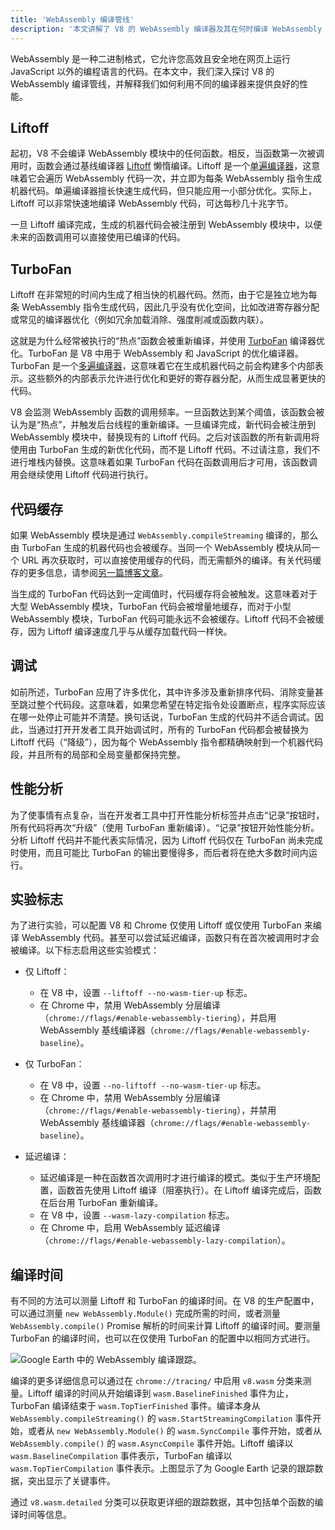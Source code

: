 ```yaml
---
title: 'WebAssembly 编译管线'
description: '本文讲解了 V8 的 WebAssembly 编译器及其在何时编译 WebAssembly 代码。'
---
```


WebAssembly 是一种二进制格式，它允许您高效且安全地在网页上运行 JavaScript 以外的编程语言的代码。在本文中，我们深入探讨 V8 的 WebAssembly 编译管线，并解释我们如何利用不同的编译器来提供良好的性能。

## Liftoff

起初，V8 不会编译 WebAssembly 模块中的任何函数。相反，当函数第一次被调用时，函数会通过基线编译器 [Liftoff](/blog/liftoff) 懒惰编译。Liftoff 是一个[单遍编译器](https://en.wikipedia.org/wiki/One-pass_compiler)，这意味着它会遍历 WebAssembly 代码一次，并立即为每条 WebAssembly 指令生成机器代码。单遍编译器擅长快速生成代码，但只能应用一小部分优化。实际上，Liftoff 可以非常快速地编译 WebAssembly 代码，可达每秒几十兆字节。

一旦 Liftoff 编译完成，生成的机器代码会被注册到 WebAssembly 模块中，以便未来的函数调用可以直接使用已编译的代码。

## TurboFan

Liftoff 在非常短的时间内生成了相当快的机器代码。然而，由于它是独立地为每条 WebAssembly 指令生成代码，因此几乎没有优化空间，比如改进寄存器分配或常见的编译器优化（例如冗余加载消除、强度削减或函数内联）。

这就是为什么经常被执行的“热点”函数会被重新编译，并使用 [TurboFan](/docs/turbofan) 编译器优化。TurboFan 是 V8 中用于 WebAssembly 和 JavaScript 的优化编译器。TurboFan 是一个[多遍编译器](https://en.wikipedia.org/wiki/Multi-pass_compiler)，这意味着它在生成机器代码之前会构建多个内部表示。这些额外的内部表示允许进行优化和更好的寄存器分配，从而生成显著更快的代码。

V8 会监测 WebAssembly 函数的调用频率。一旦函数达到某个阈值，该函数会被认为是“热点”，并触发后台线程的重新编译。一旦编译完成，新代码会被注册到 WebAssembly 模块中，替换现有的 Liftoff 代码。之后对该函数的所有新调用将使用由 TurboFan 生成的新优化代码，而不是 Liftoff 代码。不过请注意，我们不进行堆栈内替换。这意味着如果 TurboFan 代码在函数调用后才可用，该函数调用会继续使用 Liftoff 代码进行执行。

## 代码缓存

如果 WebAssembly 模块是通过 `WebAssembly.compileStreaming` 编译的，那么由 TurboFan 生成的机器代码也会被缓存。当同一个 WebAssembly 模块从同一个 URL 再次获取时，可以直接使用缓存的代码，而无需额外的编译。有关代码缓存的更多信息，请参阅[另一篇博客文章](/blog/wasm-code-caching)。

当生成的 TurboFan 代码达到一定阈值时，代码缓存将会被触发。这意味着对于大型 WebAssembly 模块，TurboFan 代码会被增量地缓存，而对于小型 WebAssembly 模块，TurboFan 代码可能永远不会被缓存。Liftoff 代码不会被缓存，因为 Liftoff 编译速度几乎与从缓存加载代码一样快。

## 调试

如前所述，TurboFan 应用了许多优化，其中许多涉及重新排序代码、消除变量甚至跳过整个代码段。这意味着，如果您希望在特定指令处设置断点，程序实际应该在哪一处停止可能并不清楚。换句话说，TurboFan 生成的代码并不适合调试。因此，当通过打开开发者工具开始调试时，所有的 TurboFan 代码都会被替换为 Liftoff 代码（“降级”），因为每个 WebAssembly 指令都精确映射到一个机器代码段，并且所有的局部和全局变量都保持完整。

## 性能分析

为了使事情有点复杂，当在开发者工具中打开性能分析标签并点击“记录”按钮时，所有代码将再次“升级”（使用 TurboFan 重新编译）。“记录”按钮开始性能分析。分析 Liftoff 代码并不能代表实际情况，因为 Liftoff 代码仅在 TurboFan 尚未完成时使用，而且可能比 TurboFan 的输出要慢得多，而后者将在绝大多数时间内运行。

## 实验标志

为了进行实验，可以配置 V8 和 Chrome 仅使用 Liftoff 或仅使用 TurboFan 来编译 WebAssembly 代码。甚至可以尝试延迟编译，函数只有在首次被调用时才会被编译。以下标志启用这些实验模式：

- 仅 Liftoff：
    - 在 V8 中，设置 `--liftoff --no-wasm-tier-up` 标志。
    - 在 Chrome 中，禁用 WebAssembly 分层编译（`chrome://flags/#enable-webassembly-tiering`），并启用 WebAssembly 基线编译器（`chrome://flags/#enable-webassembly-baseline`）。

- 仅 TurboFan：
    - 在 V8 中，设置 `--no-liftoff --no-wasm-tier-up` 标志。
    - 在 Chrome 中，禁用 WebAssembly 分层编译（`chrome://flags/#enable-webassembly-tiering`），并禁用 WebAssembly 基线编译器（`chrome://flags/#enable-webassembly-baseline`）。

- 延迟编译：
    - 延迟编译是一种在函数首次调用时才进行编译的模式。类似于生产环境配置，函数首先使用 Liftoff 编译（阻塞执行）。在 Liftoff 编译完成后，函数在后台用 TurboFan 重新编译。
    - 在 V8 中，设置 `--wasm-lazy-compilation` 标志。
    - 在 Chrome 中，启用 WebAssembly 延迟编译（`chrome://flags/#enable-webassembly-lazy-compilation`）。

## 编译时间

有不同的方法可以测量 Liftoff 和 TurboFan 的编译时间。在 V8 的生产配置中，可以通过测量 `new WebAssembly.Module()` 完成所需的时间，或者测量 `WebAssembly.compile()` Promise 解析的时间来计算 Liftoff 的编译时间。要测量 TurboFan 的编译时间，也可以在仅使用 TurboFan 的配置中以相同方式进行。

![[Google Earth](https://earth.google.com/web) 中的 WebAssembly 编译跟踪。](/_img/wasm-compilation-pipeline/trace.svg)

编译的更多详细信息可以通过在 `chrome://tracing/` 中启用 `v8.wasm` 分类来测量。Liftoff 编译的时间从开始编译到 `wasm.BaselineFinished` 事件为止，TurboFan 编译结束于 `wasm.TopTierFinished` 事件。编译本身从 `WebAssembly.compileStreaming()` 的 `wasm.StartStreamingCompilation` 事件开始，或者从 `new WebAssembly.Module()` 的 `wasm.SyncCompile` 事件开始，或者从 `WebAssembly.compile()` 的 `wasm.AsyncCompile` 事件开始。Liftoff 编译以 `wasm.BaselineCompilation` 事件表示，TurboFan 编译以 `wasm.TopTierCompilation` 事件表示。上图显示了为 Google Earth 记录的跟踪数据，突出显示了关键事件。

通过 `v8.wasm.detailed` 分类可以获取更详细的跟踪数据，其中包括单个函数的编译时间等信息。
